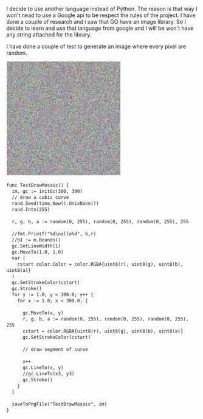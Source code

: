 I decide to use another language instead of Python. The reason is that way I won't nead to
use a Google api to be respect the rules of the project. I have done a couple of research and 
i saw that GO have an image library. So I decide to learn and use that language from google
and I will be won't have any string attached for the library.

I have done a couple of test to generate an image where every pixel are random. 

![Example Image](../project_images/go.png?raw=true "Random pixel")

    func TestDrawMosaic() {
      im, gc := initGc(300, 300)
      // draw a cubic curve
      rand.Seed(time.Now().UnixNano())
      rand.Intn(255)
    
      r, g, b, a := random(0, 255), random(0, 255), random(0, 255), 255
    
      //fmt.Printf("%d\nallo%d", b,r)
      //b1 := m.Bounds()
      gc.SetLineWidth(1)
      gc.MoveTo(1.0, 1.0)
      var (
        cstart color.Color = color.RGBA{uint8(r), uint8(g), uint8(b), uint8(a)}
      )
      gc.SetStrokeColor(cstart)
      gc.Stroke()
      for y := 1.0; y < 300.0; y++ {
        for x := 1.0; x < 300.0; {
    
          gc.MoveTo(x, y)
          r, g, b, a := random(0, 255), random(0, 255), random(0, 255), 255
          cstart = color.RGBA{uint8(r), uint8(g), uint8(b), uint8(a)}
          gc.SetStrokeColor(cstart)
    
          // draw segment of curve
    
          x++
          gc.LineTo(x, y)
          //gc.LineTo(x3, y3)
          gc.Stroke()
        }
      }
    
      saveToPngFile("TestDrawMosaic", im)
    }
